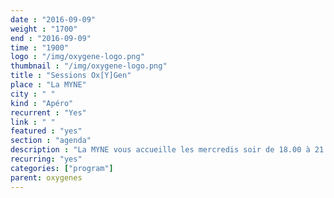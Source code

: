 ```yaml
---
date : "2016-09-09"
weight : "1700"
end : "2016-09-09"
time : "1900"
logo : "/img/oxygene-logo.png"
thumbnail : "/img/oxygene-logo.png"
title : "Sessions Ox[Y]Gen"
place : "La MYNE"
city : " "
kind : "Apéro"
recurrent : "Yes"
link : " "
featured : "yes"
section : "agenda"
description : "La MYNE vous accueille les mercredis soir de 18.00 à 21.00 lors de nos ouvertures publiques, dites Ox[Y]Gen, à la MYNE. Vous trouverez toujours quelqu'un pour vous faire découvrir nos activités, qui nous sommes, d'où nous venons et repondre à vos interrogations."
recurring: "yes"
categories: ["program"]
parent: oxygenes
---
```

